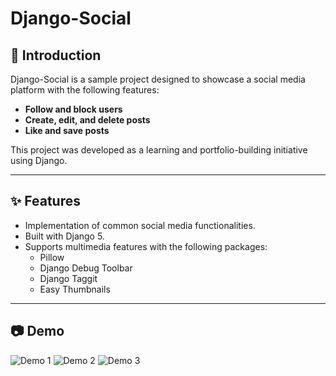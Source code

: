 # Django-Social

## 📖 Introduction

Django-Social is a sample project designed to showcase a social media platform with the following features:

- **Follow and block users**
- **Create, edit, and delete posts**
- **Like and save posts**

This project was developed as a learning and portfolio-building initiative using Django.

---

## ✨ Features

- Implementation of common social media functionalities.
- Built with Django 5.
- Supports multimedia features with the following packages:
  - Pillow
  - Django Debug Toolbar
  - Django Taggit
  - Easy Thumbnails

---

## 📷 Demo

![Demo 1](https://github.com/rezadolati01/django-projects/blob/main/sabzsocial/social/static/img/demo/1.jpg)
![Demo 2](https://github.com/rezadolati01/django-projects/blob/main/sabzsocial/social/static/img/demo/2.jpg)
![Demo 3](https://github.com/rezadolati01/django-projects/blob/main/sabzsocial/social/static/img/demo/6.png)
